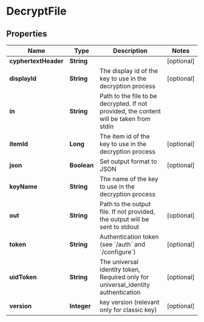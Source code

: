 

# DecryptFile


## Properties

| Name | Type | Description | Notes |
|------------ | ------------- | ------------- | -------------|
|**cyphertextHeader** | **String** |  |  [optional] |
|**displayId** | **String** | The display id of the key to use in the decryption process |  [optional] |
|**in** | **String** | Path to the file to be decrypted. If not provided, the content will be taken from stdin |  |
|**itemId** | **Long** | The item id of the key to use in the decryption process |  [optional] |
|**json** | **Boolean** | Set output format to JSON |  [optional] |
|**keyName** | **String** | The name of the key to use in the decryption process |  |
|**out** | **String** | Path to the output file. If not provided, the output will be sent to stdout |  [optional] |
|**token** | **String** | Authentication token (see &#x60;/auth&#x60; and &#x60;/configure&#x60;) |  [optional] |
|**uidToken** | **String** | The universal identity token, Required only for universal_identity authentication |  [optional] |
|**version** | **Integer** | key version (relevant only for classic key) |  [optional] |



